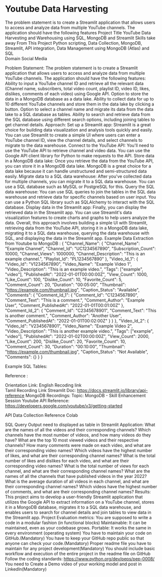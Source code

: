 # Youtube Data Harvesting
The problem statement is to create a Streamlit application that allows users to access and analyze data from multiple YouTube channels. The application should have the following features
Project Title
YouTube Data Harvesting and Warehousing using SQL, MongoDB and Streamlit
Skills take away From This Project
Python scripting, Data Collection,
MongoDB, Streamlit, API integration, Data Management using MongoDB (Atlas) and SQL  
Domain
Social Media

Problem Statement:
The problem statement is to create a Streamlit application that allows users to access and analyze data from multiple YouTube channels. The application should have the following features:
  Ability to input a YouTube channel ID and retrieve all the relevant data (Channel name, subscribers, total video count, playlist ID, video ID, likes, dislikes, comments of each video) using Google API.
 Option to store the data in a MongoDB database as a data lake.
 Ability to collect data for up to 10 different YouTube channels and store them in the data lake by clicking a button.
 Option to select a channel name and migrate its data from the data lake to a SQL database as tables.
Ability to search and retrieve data from the SQL database using different search options, including joining tables to get channel details.
Approach: 
Set up a Streamlit app: Streamlit is a great choice for building data visualization and analysis tools quickly and easily. You can use Streamlit to create a simple UI where users can enter a YouTube channel ID, view the channel details, and select channels to migrate to the data warehouse.
Connect to the YouTube API: You'll need to use the YouTube API to retrieve channel and video data. You can use the Google API client library for Python to make requests to the API.
Store data in a MongoDB data lake: Once you retrieve the data from the YouTube API, you can store it in a MongoDB data lake. MongoDB is a great choice for a data lake because it can handle unstructured and semi-structured data easily.
Migrate data to a SQL data warehouse: After you've collected data for multiple channels, you can migrate it to a SQL data warehouse. You can use a SQL database such as MySQL or PostgreSQL for this.
Query the SQL data warehouse: You can use SQL queries to join the tables in the SQL data warehouse and retrieve data for specific channels based on user input. You can use a Python SQL library such as SQLAlchemy to interact with the SQL database.
Display data in the Streamlit app: Finally, you can display the retrieved data in the Streamlit app. You can use Streamlit's data visualization features to create charts and graphs to help users analyze the data.
Overall, this approach involves building a simple UI with Streamlit, retrieving data from the YouTube API, storing it in a MongoDB data lake, migrating it to a SQL data warehouse, querying the data warehouse with SQL, and displaying the data in the Streamlit app.
 Example Data Extraction from Youtube to MongoDB :
{
    "Channel_Name": {
        "Channel_Name": "Example Channel",
        "Channel_Id": "UC1234567890",
        "Subscription_Count": 10000,
        "Channel_Views": 1000000,
        "Channel_Description": "This is an example channel.",
        "Playlist_Id": "PL1234567890"
    },
    "Video_Id_1": {
        "Video_Id": "V1234567890",
        "Video_Name": "Example Video 1",
        "Video_Description": "This is an example video.",
        "Tags": ["example", "video"],
        "PublishedAt": "2022-01-01T00:00:00Z",
        "View_Count": 1000,
        "Like_Count": 100,
        "Dislike_Count": 10,
        "Favorite_Count": 5,
        "Comment_Count": 20,
        "Duration": "00:05:00",
        "Thumbnail": "https://example.com/thumbnail.jpg",
        "Caption_Status": "Available",
        "Comments": {
            "Comment_Id_1": {
                "Comment_Id": "C1234567890",
                "Comment_Text": "This is a comment.",
                "Comment_Author": "Example User",
                "Comment_PublishedAt": "2022-01-01T00:01:00Z"
            },
            "Comment_Id_2": {
                "Comment_Id": "C2345678901",
                "Comment_Text": "This is another comment.",
                "Comment_Author": "Another User",
                "Comment_PublishedAt": "2022-01-01T00:02:00Z"
            }
        }
    },
    "Video_Id_2": {
        "Video_Id": "V2345678901",
        "Video_Name": "Example Video 2",
        "Video_Description": "This is another example video.",
        "Tags": ["example", "video"],
        "PublishedAt": "2022-01-02T00:00:00Z",
        "View_Count": 2000,
        "Like_Count": 200,
        "Dislike_Count": 20,
        "Favorite_Count": 10,
        "Comment_Count": 30,
        "Duration": "00:10:00",
        "Thumbnail": "https://example.com/thumbnail.jpg",
        "Caption_Status": "Not Available",
        "Comments": {}
    }
}


Example SQL Tables:





Reference :

Orientation Link:
English Recoding link   
Tamil Recording Link
Streamlit Doc:
 https://docs.streamlit.io/library/api-reference
MongoDB Recordings:
 Topic: MongoDB - Skill Enhancement Session
Youtube API Reference:
https://developers.google.com/youtube/v3/getting-started


API Data Collection Reference Colab


SQL Query Output need to displayed as table in Streamlit Application:
What are the names of all the videos and their corresponding channels?
Which channels have the most number of videos, and how many videos do
 they have?
What are the top 10 most viewed videos and their respective channels?
How many comments were made on each video, and what are their
 corresponding video names?
Which videos have the highest number of likes, and what are their 
corresponding channel names?
What is the total number of likes and dislikes for each video, and what are 
their corresponding video names?
What is the total number of views for each channel, and what are their 
corresponding channel names?
What are the names of all the channels that have published videos in the year
 2022?
What is the average duration of all videos in each channel, and what are their 
corresponding channel names?
Which videos have the highest number of comments, and what are their 
corresponding channel names?
Results: 
This project aims to develop a user-friendly Streamlit application that utilizes the Google API to extract information on a YouTube channel, stores it in a MongoDB database, migrates it to a SQL data warehouse, and enables users to search for channel details and join tables to view data in the Streamlit app.
Project Evaluation metrics:
You are supposed to write a code in a modular fashion (in functional blocks)
Maintainable: It can be maintained, even as your codebase grows.
Portable: It works the same in every environment (operating system)
You have to maintain your code on GitHub.(Mandatory)
You have to keep your GitHub repo public so that anyone can check your code.(Mandatory)
Proper readme file you have to maintain for any project development(Mandatory)
You should include basic workflow and execution of the entire project in the readme file on GitHub
Follow the coding standards: https://www.python.org/dev/peps/pep-0008/
You need to Create a Demo video of your working model and post in LinkedIn(Mandatory)



    
